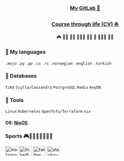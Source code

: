 <div align="center">
  <h3><a href="https://gitlab.com/caniko">My GitLab 🦊</a></h3>
  
  <h3><a href="https://github.com/caniko/CourseOfLife/blob/trunk/cv-compressed.pdf">Course through life (CV) ⛵</a></h3>

  <p>
    🎮 🏂🏻 🏋️‍♂️ 🧘🏼‍♂️ 🏃‍♂️ 🧗 🏊🏻‍♂️ 🏄‍♂️
  </p>
</div>

### 💬 My languages
`.mojo` `.py` `.go` `.cs` `.rs` `.norwegian` `.english` `.turkish`

### 📀 Databases
`TiKV` `Scylla/Cassandra` `PostgreSQL` `Redis` `KeyDB`

### 🧰 Tools
`Linux` `Kubernetes` `OpenTofu/Terraform` `nix`

#### OS: [NixOS](https://nixos.org/)

### Sports 🎮🏋️‍♂️🏄‍♂️🏃‍♂️🧗

<a href="https://www.instagram.com/caniko_ht/" target="blank"><img align="center" src="https://raw.githubusercontent.com/rahuldkjain/github-profile-readme-generator/master/src/images/icons/Social/instagram.svg" alt="instagram" height="30" width="40" /></a>
<a href="https://linkedin.com/in/canhtartanoglu" target="blank"><img align="center" src="https://raw.githubusercontent.com/rahuldkjain/github-profile-readme-generator/master/src/images/icons/Social/linked-in-alt.svg" alt="linkedIn" height="30" width="40" /></a>
<a href="https://twitter.com/canhtart" target="blank"><img align="center" src="https://raw.githubusercontent.com/rahuldkjain/github-profile-readme-generator/master/src/images/icons/Social/twitter.svg" alt="twitter" height="30" width="40" /></a>
<a href="https://stackoverflow.com/users/9793651" target="blank"><img align="center" src="https://raw.githubusercontent.com/rahuldkjain/github-profile-readme-generator/master/src/images/icons/Social/stack-overflow.svg" alt="stackoverflow" height="30" width="40" /></a>
